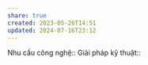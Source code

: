 ```yaml
---
share: true
created: 2023-05-26T14:51
updated: 2024-07-16T23:12
---
```

Nhu cầu công nghệ::
Giải pháp kỹ thuật::
